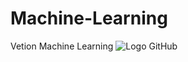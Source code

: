 # Machine-Learning
Vetion Machine Learning
![Logo GitHub](https://github.githubassets.com/images/modules/logos_page/GitHub-Mark.png)

